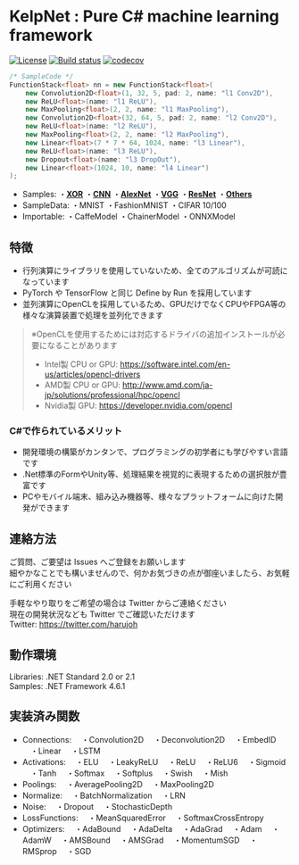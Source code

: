 # KelpNet : Pure C# machine learning framework
[![License](https://img.shields.io/badge/License-Apache%202.0-blue.svg)](https://opensource.org/licenses/Apache-2.0) [![Build status](https://ci.appveyor.com/api/projects/status/a51hnuaat3ldsdmo?svg=true)](https://ci.appveyor.com/project/harujoh/kelpnet) [![codecov](https://codecov.io/gh/harujoh/KelpNet/branch/master/graph/badge.svg)](https://codecov.io/gh/harujoh/KelpNet)

```csharp
/* SampleCode */
FunctionStack<float> nn = new FunctionStack<float>(
    new Convolution2D<float>(1, 32, 5, pad: 2, name: "l1 Conv2D"),
    new ReLU<float>(name: "l1 ReLU"),
    new MaxPooling<float>(2, 2, name: "l1 MaxPooling"),
    new Convolution2D<float>(32, 64, 5, pad: 2, name: "l2 Conv2D"),
    new ReLU<float>(name: "l2 ReLU"),
    new MaxPooling<float>(2, 2, name: "l2 MaxPooling"),
    new Linear<float>(7 * 7 * 64, 1024, name: "l3 Linear"),
    new ReLU<float>(name: "l3 ReLU"),
    new Dropout<float>(name: "l3 DropOut"),
    new Linear<float>(1024, 10, name: "l4 Linear")
);
```

- Samples:
・[**XOR**](https://github.com/harujoh/KelpNet/blob/master/KelpNet.Sample/Samples/Sample1.cs)
・[**CNN**](https://github.com/harujoh/KelpNet/blob/master/KelpNet.Sample/Samples/Sample5.cs)
・[**AlexNet**](https://github.com/harujoh/KelpNet/blob/master/KelpNet.Sample/Samples/Sample19.cs)
・[**VGG**](https://github.com/harujoh/KelpNet/blob/master/KelpNet.Sample/Samples/Sample15.cs)
・[**ResNet**](https://github.com/harujoh/KelpNet/blob/master/KelpNet.Sample/Samples/Sample17.cs)
・[**Others**](https://github.com/harujoh/KelpNet/tree/master/KelpNet.Sample)
- SampleData:
・MNIST
・FashionMNIST
・CIFAR 10/100
- Importable:
・CaffeModel
・ChainerModel
・ONNXModel


## 特徴
- 行列演算にライブラリを使用していないため、全てのアルゴリズムが可読になっています
- PyTorch や TensorFlow と同じ Define by Run を採用しています
- 並列演算にOpenCLを採用しているため、GPUだけでなくCPUやFPGA等の様々な演算装置で処理を並列化できます
> ※OpenCLを使用するためには対応するドライバの追加インストールが必要になることがあります
> - Intel製 CPU or GPU: https://software.intel.com/en-us/articles/opencl-drivers
> - AMD製 CPU or GPU: http://www.amd.com/ja-jp/solutions/professional/hpc/opencl
> - Nvidia製 GPU: https://developer.nvidia.com/opencl

### C#で作られているメリット
- 開発環境の構築がカンタンで、プログラミングの初学者にも学びやすい言語です
- .Net標準のFormやUnity等、処理結果を視覚的に表現するための選択肢が豊富です
- PCやモバイル端末、組み込み機器等、様々なプラットフォームに向けた開発ができます

## 連絡方法
ご質問、ご要望は Issues へご登録をお願いします  
細やかなことでも構いませんので、何かお気づきの点が御座いましたら、お気軽にご利用ください  

手軽なやり取りをご希望の場合は Twitter からご連絡ください  
現在の開発状況なども Twitter でご確認いただけます  
Twitter: https://twitter.com/harujoh

## 動作環境
Libraries: .NET Standard 2.0 or 2.1  
Samples: .NET Framework 4.6.1  

## 実装済み関数
- Connections:
　・Convolution2D
　・Deconvolution2D
　・EmbedID
　・Linear
　・LSTM
- Activations:
　・ELU
　・LeakyReLU
　・ReLU
　・ReLU6
　・Sigmoid
　・Tanh
　・Softmax
　・Softplus
　・Swish
　・Mish
- Poolings:
　・AveragePooling2D
　・MaxPooling2D
- Normalize:
　・BatchNormalization
　・LRN
- Noise:
　・Dropout
　・StochasticDepth
- LossFunctions:
　・MeanSquaredError
　・SoftmaxCrossEntropy
- Optimizers:
　・AdaBound
　・AdaDelta
　・AdaGrad
　・Adam
　・AdamW
　・AMSBound
　・AMSGrad 
　・MomentumSGD
　・RMSprop
　・SGD
